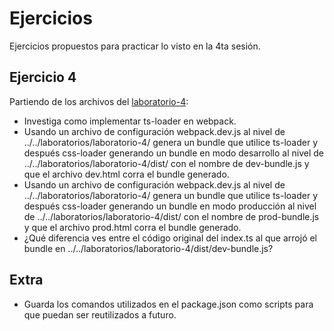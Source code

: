 # Ejercicios

Ejercicios propuestos para practicar lo visto en la 4ta sesión.

## Ejercicio 4

Partiendo de los archivos del [laboratorio-4](../../laboratorios/laboratorio-4/):

- Investiga como implementar ts-loader en webpack.
- Usando un archivo de configuración webpack.dev.js al nivel de ../../laboratorios/laboratorio-4/ genera un bundle que utilice ts-loader y después css-loader generando un bundle en modo desarrollo al nivel de ../../laboratorios/laboratorio-4/dist/ con el nombre de dev-bundle.js y que el archivo dev.html corra el bundle generado.
- Usando un archivo de configuración webpack.dev.js al nivel de ../../laboratorios/laboratorio-4/ genera un bundle que utilice ts-loader y después css-loader generando un bundle en modo producción al nivel de ../../laboratorios/laboratorio-4/dist/ con el nombre de prod-bundle.js y que el archivo prod.html corra el bundle generado.
- ¿Qué diferencia ves entre el código original del index.ts al que arrojó el bundle en ../../laboratorios/laboratorio-4/dist/dev-bundle.js?

## Extra

- Guarda los comandos utilizados en el package.json como scripts para que puedan ser reutilizados a futuro.